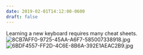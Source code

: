 ```yaml
---
date: 2019-02-01T14:12:00-0600
draft: false
---
```


Learning a new keyboard requires many cheat sheets. ![8CB7AFF0-9725-45AA-A6F7-585007338918.jpg](http://ianwhitney.micro.blog/uploads/2019/34093934fd.jpg) ![6BDF4557-FF2D-4C6E-8B6A-392E1AEAC2B9.jpg](http://ianwhitney.micro.blog/uploads/2019/91453a6dc8.jpg)

